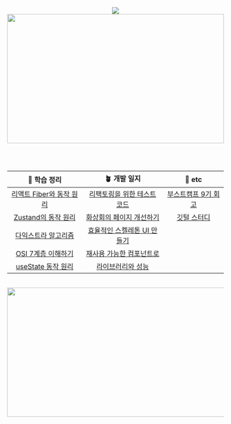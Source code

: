 <div align="center">
  <a href="https://hits.seeyoufarm.com">
    <img src="https://hits.seeyoufarm.com/api/count/incr/badge.svg?url=https%3A%2F%2Fgithub.com%2Fyiseungyun%2Fhit-counter&count_bg=%239FD774&title_bg=%23C0C0C0&icon=&icon_color=%239A9A9A&title=%E2%98%83%EF%B8%8F+visit+&edge_flat=false"/>
  </a>
  <br/>
  
  <a href="https://github.com/devxb/gitanimals">
  <img
    src="https://render.gitanimals.org/farms/yiseungyun"
    width="100%"
    height="300"
  />
  </a>

  <br/> <br/>

|📝 학습 정리|🪴 개발 일지|💭 etc|
|:-:|:-:|:-:|
|[리액트 Fiber와 동작 원리](https://velog.io/@yiseungyun/%EB%A6%AC%EC%95%A1%ED%8A%B8%EC%9D%98-Fiber%EB%A5%BC-%EB%AA%A8%EB%A5%B4%EB%8A%94-Chill-guy%EC%9D%BC-%EB%95%8C)|[리팩토링을 위한 테스트 코드](https://velog.io/@yiseungyun/%ED%85%8C%EC%8A%A4%ED%8A%B8-%EC%BD%94%EB%93%9C-%EC%99%9C-%ED%95%84%EC%9A%94%ED%96%88%EC%9D%84%EA%B9%8C)|[부스트캠프 9기 회고](https://velog.io/@yiseungyun/%EB%B6%80%EC%8A%A4%ED%8A%B8%EC%BA%A0%ED%94%84-9%EA%B8%B0%EB%A5%BC-%EB%A7%88%EC%B9%98%EB%A9%B0)|
|[Zustand의 동작 원리](https://velog.io/@yiseungyun/Zustand%EC%9D%98-%EB%8F%99%EC%9E%91-%EC%9B%90%EB%A6%AC%EB%A5%BC-%EB%AA%A8%EB%A5%B4%EB%8A%94-Chill-guy%EC%9D%BC-%EB%95%8C)|[화상회의 페이지 개선하기](https://velog.io/@yiseungyun/%ED%99%94%EC%83%81%ED%9A%8C%EC%9D%98-%ED%8E%98%EC%9D%B4%EC%A7%80-%EA%B0%9C%EC%84%A0%ED%95%98%EA%B8%B0)|[깃털 스터디](https://github.com/GIT-TUR)|
|[다익스트라 알고리즘](https://velog.io/@yiseungyun/%EB%8B%A4%EC%9D%B5%EC%8A%A4%ED%8A%B8%EB%9D%BC%EC%97%90%EC%84%9C-%EC%B5%9C%EB%8B%A8-%EA%B1%B0%EB%A6%AC%EA%B0%80-%EC%A7%A7%EC%9D%80-%EB%85%B8%EB%93%9C%EB%A5%BC-%EC%84%A0%ED%83%9D%ED%95%98%EB%8A%94-%EC%9D%B4%EC%9C%A0%EB%8A%94-%EB%AC%B4%EC%97%87%EC%9D%BC%EA%B9%8C)|[효율적인 스켈레톤 UI 만들기](https://velog.io/@yiseungyun/%EB%A1%9C%EB%94%A9-%ED%99%94%EB%A9%B4%EC%9D%84-%EC%96%B4%EB%96%BB%EA%B2%8C-%EB%B3%B4%EC%97%AC%EC%A4%84%EA%B9%8C)||
|[OSI 7계층 이해하기](https://velog.io/@yiseungyun/OSI-7%EA%B3%84%EC%B8%B5-%EC%9D%B4%ED%95%B4%ED%95%A0-%EB%95%8C%EA%B9%8C%EC%A7%80-%EA%B3%B5%EB%B6%80%ED%95%98%EA%B8%B0)|[재사용 가능한 컴포넌트로](https://velog.io/@yiseungyun/%EC%9E%AC%EC%82%AC%EC%9A%A9%ED%95%A0-%EC%88%98-%EC%9E%88%EA%B3%A0-%ED%8E%B8%EB%A6%AC%ED%95%9C-%EC%BB%B4%ED%8F%AC%EB%84%8C%ED%8A%B8%EB%A5%BC-%EB%A7%8C%EB%93%A4%EC%96%B4%EB%B3%B4%EC%9E%90)||
|[useState 동작 원리](https://velog.io/@yiseungyun/useState%EB%8A%94-%EC%96%B4%EB%96%BB%EA%B2%8C-%EB%8F%99%EC%9E%91%ED%95%A0%EA%B9%8C)|[라이브러리와 성능](https://velog.io/@yiseungyun/%ED%8E%B8%ED%95%98%EB%8B%A4%EA%B3%A0-%EB%9D%BC%EC%9D%B4%EB%B8%8C%EB%9F%AC%EB%A6%AC-%EC%93%B0%EB%A9%B4-%EC%A0%80%EC%B2%98%EB%9F%BC-%EC%82%BD%EC%A7%88%ED%95%B4%EC%9A%94-feat.-react-icons)||

<br/>
<a href="https://www.solve-nyang.com"><img src="https://api.solve-nyang.com/compose/bentorii" width="600" height="300"/></a>

</div>
